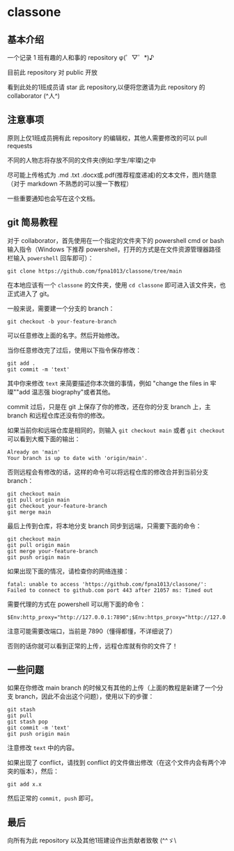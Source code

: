 # classone
## 基本介绍

一个记录 1 班有趣的人和事的 repository  φ(゜▽゜*)♪

目前此 repository 对 public 开放

看到此处的1班成员请 star 此 repository,以便将您邀请为此 repository 的 collaborator  (^人^)

## 注意事项

原则上仅1班成员拥有此 repository 的编辑权，其他人需要修改的可以 pull requests

不同的人物志将存放不同的文件夹(例如:学生/牢璨)之中

尽可能上传格式为 .md .txt .docx或.pdf(推荐程度递减)的文本文件，图片随意（对于 markdown 不熟悉的可以搜一下教程）

一些重要通知也会写在这个文档。

## git 简易教程

对于 collaborator，首先使用在一个指定的文件夹下的 powershell cmd or bash 输入指令（Windows 下推荐 powershell，打开的方式是在文件资源管理器路径栏输入 `powershell` 回车即可）：

```
git clone https://github.com/fpna1013/classone/tree/main
```

在本地应该有一个 `classone` 的文件夹，使用 `cd classone` 即可进入该文件夹，也正式进入了 git。

一般来说，需要建一个分支的 branch：
```
git checkout -b your-feature-branch
```
可以任意修改上面的名字。然后开始修改。

当你任意修改完了过后，使用以下指令保存修改：

```
git add .
git commit -m 'text' 
```

其中你来修改 `text` 来简要描述你本次做的事情，例如 "change the files in 牢璨""add 温志强 biography"或者其他。

commit 过后，只是在 git 上保存了你的修改，还在你的分支 branch 上，主 branch 和远程仓库还没有你的修改。

如果当前你和远端仓库是相同的，则输入 `git checkout main` 或者 `git checkout`  可以看到大概下面的输出：

```
Already on 'main'
Your branch is up to date with 'origin/main'.
```

否则远程会有修改的话，这样的命令可以将远程仓库的修改合并到当前分支 branch：

```
git checkout main
git pull origin main
git checkout your-feature-branch
git merge main
```

最后上传到仓库，将本地分支 branch 同步到远端，只需要下面的命令：

```
git checkout main
git pull origin main
git merge your-feature-branch
git push origin main
```

如果出现下面的情况，请检查你的网络连接：
```
fatal: unable to access 'https://github.com/fpna1013/classone/': Failed to connect to github.com port 443 after 21057 ms: Timed out
```

需要代理的方式在 powershell 可以用下面的命令：

```
$Env:http_proxy="http://127.0.0.1:7890";$Env:https_proxy="http://127.0.0.1:7890"
```

注意可能需要改端口，当前是 7890（懂得都懂，不详细说了）

否则的话你就可以看到正常的上传，远程仓库就有你的文件了！

## 一些问题

如果在你修改 main branch 的时候又有其他的上传（上面的教程是新建了一个分支 branch，因此不会出这个问题），使用以下的步骤：
```
git stash
git pull
git stash pop
git commit -m 'text'
git push origin main
```
注意修改 `text` 中的内容。

如果出现了 conflict，请找到 conflict 的文件做出修改（在这个文件内会有两个冲突的版本），然后：

```
git add x.x
```

然后正常的 `commit, push` 即可。

## 最后

向所有为此 repository 以及其他1班建设作出贡献者致敬  (^^ゞ\